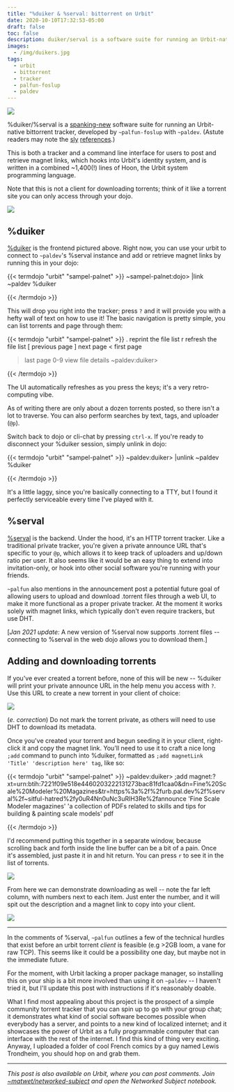 ```yaml
---
title: "%duiker & %serval: bittorrent on Urbit"
date: 2020-10-10T17:32:53-05:00
draft: false
toc: false
description: duiker/serval is a software suite for running an Urbit-native bittorrent tracker.
images:
  - /img/duikers.jpg
tags: 
  - urbit
  - bittorrent
  - tracker
  - palfun-foslup
  - paldev
---
```


[![](/img/duikers.jpg)]()

%duiker/%serval is a [spanking-new](https://groups.google.com/u/1/a/urbit.org/g/dev/c/7hm3MGsmL_4) software suite for running an Urbit-native bittorrent tracker, developed by `~palfun-foslup` with `~paldev`. (Astute readers may note the [sly](https://github.com/WhatCD/Gazelle) [references](https://github.com/WhatCD/Ocelot).) 

This is both a tracker and a command line interface for users to post and retrieve magnet links, which hooks into Urbit's identity system, and is written in a combined \~1,400(!) lines of Hoon, the Urbit system programming language. 

Note that this is not a client for downloading torrents; think of it like a torrent site you can only access through your dojo. 

[![](/img/duiker-cli.png)]()


## %duiker

[%duiker](https://github.com/Fang-/suite/blob/master/app/duiker.hoon) is the frontend pictured above. Right now, you can use your urbit to connect to `~paldev`'s %serval instance and add or retrieve magnet links by running this in your dojo:

{{< termdojo "urbit" "sampel-palnet" >}}
~sampel-palnet:dojo> |link ~paldev %duiker
 

{{< /termdojo >}}

This will drop you right into the tracker; press `?` and it will provide you with a hefty wall of text on how to use it! The basic navigation is pretty simple, you can list torrents and page through them:

{{< termdojo "urbit" "sampel-palnet" >}}
.	reprint the file list
r	refresh the file list
[	previous page
]	next page
<	first page
>	last page
0-9	view file details
~paldev:duiker> 

{{< /termdojo >}}

The UI automatically refreshes as you press the keys; it's a very retro-computing vibe.

As of writing there are only about a dozen torrents posted, so there isn't a lot to traverse. You can also perform searches by text, tags, and uploader (`@p`).

Switch back to dojo or cli-chat by pressing `ctrl-x`. If you're ready to disconnect your %duiker session, simply unlink in dojo:

{{< termdojo "urbit" "sampel-palnet" >}}
~paldev:duiker> |unlink ~paldev %duiker
 

{{< /termdojo >}}

It's a little laggy, since you're basically connecting to a TTY, but I found it perfectly serviceable every time I've played with it.


## %serval

[%serval](https://github.com/fang-/suite/blob/master/app/serval.hoon) is the backend.  Under the hood, it's an HTTP torrent tracker. Like a traditional private tracker, you're given a private announce URL that's specific to your `@p`, which allows it to keep track of uploaders and up/down ratio per user. It also seems like it would be an easy thing to extend into invitation-only, or hook into other social software you're running with your friends.

`~palfun` also mentions in the announcement post a potential future goal of allowing users to upload and download .torrent files through a web UI, to make it more functional as a proper private tracker. At the moment it works solely with magnet links, which typically don't even require trackers, but use DHT.

[*Jan 2021 update:* A new version of %serval now supports .torrent files -- connecting to %serval in the web dojo allows you to download them.]


## Adding and downloading torrents

If you've ever created a torrent before, none of this will be new -- %duiker will print your private announce URL in the help menu you access with `?`. Use this URL to create a new torrent in your client of choice: 

[![](/img/create-torrent.png)]()

(*e. correction*) Do not mark the torrent private, as others will need to use DHT to download its metadata.

Once you've created your torrent and begun seeding it in your client, right-click it and copy the magnet link. You'll need to use it to craft a nice long `;add` command to punch into %duiker, formatted as `;add magnetLink 'Title' 'description here' tag`, like so:


{{< termdojo "urbit" "sampel-palnet" >}}
~paldev:duiker> ;add magnet:?xt=urn:btih:7221f09e518e4460203222131273bac81fd1caa0&dn=Fine%20Scale%20Modeler%20Magazines&tr=https%3a%2f%2furb.pal.dev%2f%serval%2f~sitful-hatred%2fy0uR4Nn0uNc3uRlH3Re%2fannounce 'Fine Scale Modeler magazines' 'a collection of PDFs related to skills and tips for building & painting scale models' pdf
 

{{< /termdojo >}}

I'd recommend putting this together in a separate window, because scrolling back and forth inside the line buffer can be a bit of a pain. Once it's assembled, just paste it in and hit return. You can press `r` to see it in the list of torrents.

[![](/img/torrent-list.png)]()

From here we can demonstrate downloading as well -- note the far left column, with numbers next to each item. Just enter the number, and it will spit out the description and a magnet link to copy into your client.

[![](/img/torrent-desc.png)]()

---

In the comments of %serval, `~palfun` outlines a few of the technical hurdles that exist before an urbit torrent *client* is feasible (e.g >2GB loom, a vane for raw TCP). This seems like it could be a possibility one day, but maybe not in the immediate future. 

For the moment, with Urbit lacking a proper package manager, so installing this on your ship is a bit more involved than using it on `~paldev` -- I haven't tried it, but I'll update this post with instructions if it's reasonably doable.

What I find most appealing about this project is the prospect of a simple community torrent tracker that you can spin up to go with your group chat; it demonstrates what kind of social software becomes possible when everybody has a server, and points to a new kind of localized internet; and it showcases the power of Urbit as a fully programmable computer that can interface with the rest of the internet. I find this kind of thing very exciting. Anyway, I uploaded a folder of cool French comics by a guy named Lewis Trondheim, you should hop on and grab them.

---

*This post is also available on Urbit, where you can post comments. Join [~matwet/networked-subject](web+urbitgraph://group/~matwet/networked-subject/) and open the Networked Subject notebook.*